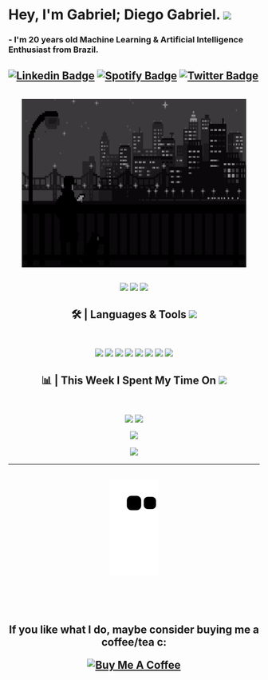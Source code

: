 # Hey, I'm Gabriel; Diego Gabriel. <img hight="30" width="40" src="https://media.giphy.com/media/hvRJCLFzcasrR4ia7z/giphy.gif" width="25px">
### - I'm 20 years  old Machine Learning & Artificial Intelligence Enthusiast from Brazil.

[![Linkedin Badge](https://img.shields.io/badge/-Diego_Gabriel-black?style=flat-square&logo=Linkedin&logoColor=white&link=https://www.linkedin.com/in/leocoout/)](https://www.linkedin.com/in/diih/) 
[![Spotify Badge](https://img.shields.io/badge/-dih.-black?style=flat-square&labelColor=black&logo=Spotify&link=https://medium.com/@leocoout/)](https://open.spotify.com/user/21ih35t5qsfi34loj452blwhq)
[![Twitter Badge](https://img.shields.io/badge/-@dihgab-black?style=flat-square&labelColor=black&logo=twitter&logoColor=white&link=https://twitter.com/LeocooutBR)](https://twitter.com/dihgab) 
---

<br />
<div align="center">
<img hight="900" width="450" alt="GIF" align="center" src="https://github.com/dihgab/dihgab/blob/main/default.gif">
</div>
<br />
<p align="center">
 <img src="https://badges.pufler.dev/visits/dihgab/dihgab"/> 
 <!-- <img src="https://badges.pufler.dev/years/ritik307"/> -->
 <img src="https://badges.pufler.dev/repos/dihgab"/>
 <img src="https://badges.pufler.dev/commits/monthly/dihgab" />

<h2 align="center">
🛠 | Languages & Tools <img src="https://github.com/ritik307/ritik307/blob/main/images/laptop.gif" width="50"></h2>
</br>

<p align="center">
<img src="https://img.shields.io/badge/-Python-darkblue?style=flat-square&logo=python"/>
<img src="https://img.shields.io/badge/-Angular-red?style=flat-square&logo=angular&logoColor=white"/>
<img src="https://img.shields.io/badge/-HTML5-E34F26?style=flat-square&logo=html5&logoColor=white"/>
<img src="https://img.shields.io/badge/-CSS3-1572B6?style=flat-square&logo=css3"/>
<img src="https://img.shields.io/badge/-JavaScript-yellow?style=flat-square&logo=javascript&logoColor=white"/>
<img src="https://img.shields.io/badge/-TypeScript-white?style=flat-square&logo=typescript"/>
<img src="https://img.shields.io/badge/-Git-silver?style=flat-square&logo=git"/>
<img src="https://img.shields.io/badge/-GitHub-grey?style=flat-square&logo=github"/>
</p>

<h2 align="center">
📊 | This Week I Spent My Time On
 <img src="https://media.giphy.com/media/VgCDAzcKvsR6OM0uWg/giphy.gif" width="50">
</h2>
 
<br>
<p align='center'>
  <a href="#"><img src="https://github-readme-stats.vercel.app/api?username=dihgab&show_icons=true&theme=onedark&line_height=27f" height="150"></a>
  <img src="https://github-readme-stats.vercel.app/api/top-langs/?username=dihgab&show_icons=true&locale=en&layout=compact&theme=onedark&line_height=0" height="150">
</p>

<p align = "center">
 <img  src="https://github-readme-streak-stats.herokuapp.com/?user=dihgab&show_icons=true&locale=en&layout=compact&theme=onedark&line_height=0" height="150">
</p> 

<p align = "center">
 <img src="https://activity-graph.herokuapp.com/graph?username=dihgab&theme=xcode" height="240"> 
</p> 
<hr>
<h2 align="center"> 
<p align="center" height="150">
 
   ![Snake animation](https://github.com/dihgab/dihgab/blob/output/github-contribution-grid-snake.svg)
 
</div>
</br>
</br>

**If you like what I do, maybe consider buying me a coffee/tea c:**

<a href="https://www.buymeacoffee.com/dihgab" target="_blank"><img src="https://cdn.buymeacoffee.com/buttons/v2/default-red.png" alt="Buy Me A Coffee" width="150" ></a>

